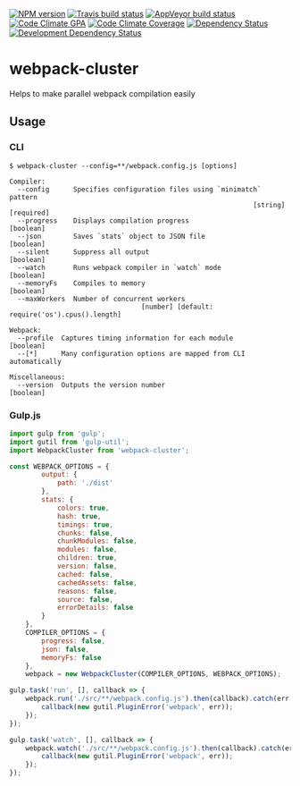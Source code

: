 [![NPM version](http://img.shields.io/npm/v/webpack-cluster.svg?style=flat-square)](https://www.npmjs.org/package/webpack-cluster)
[![Travis build status](http://img.shields.io/travis/mdreizin/webpack-cluster/master.svg?style=flat-square)](https://travis-ci.org/mdreizin/webpack-cluster)
[![AppVeyor build status](https://img.shields.io/appveyor/ci/mdreizin/webpack-cluster/master.svg?style=flat-square)](https://ci.appveyor.com/project/mdreizin/webpack-cluster/branch/master)
[![Code Climate GPA](https://img.shields.io/codeclimate/github/mdreizin/webpack-cluster.svg?style=flat-square)](https://codeclimate.com/github/mdreizin/webpack-cluster)
[![Code Climate Coverage](https://img.shields.io/codeclimate/coverage/github/mdreizin/webpack-cluster.svg?style=flat-square)](https://codeclimate.com/github/mdreizin/webpack-cluster)
[![Dependency Status](https://img.shields.io/david/mdreizin/webpack-cluster.svg?style=flat-square)](https://david-dm.org/mdreizin/webpack-cluster)
[![Development Dependency Status](https://img.shields.io/david/dev/mdreizin/webpack-cluster.svg?style=flat-square)](https://david-dm.org/mdreizin/webpack-cluster#info=devDependencies)

webpack-cluster
===============

Helps to make parallel webpack compilation easily

<h2 id="usage">Usage</h2>

<h3 id="usage-cli">CLI</h3>

```
$ webpack-cluster --config=**/webpack.config.js [options]

Compiler:
  --config      Specifies configuration files using `minimatch` pattern
                                                             [string] [required]
  --progress    Displays compilation progress                          [boolean]
  --json        Saves `stats` object to JSON file                      [boolean]
  --silent      Suppress all output                                    [boolean]
  --watch       Runs webpack compiler in `watch` mode                  [boolean]
  --memoryFs    Compiles to memory                                     [boolean]
  --maxWorkers  Number of concurrent workers
                                 [number] [default: require('os').cpus().length]

Webpack:
  --profile  Captures timing information for each module               [boolean]
  --[*]      Many configuration options are mapped from CLI automatically

Miscellaneous:
  --version  Outputs the version number                                [boolean]

```

<h3 id="usage-gulp-js">Gulp.js</h3>

```javascript
import gulp from 'gulp';
import gutil from 'gulp-util';
import WebpackCluster from 'webpack-cluster';

const WEBPACK_OPTIONS = {
        output: {
            path: './dist'
        },
        stats: {
            colors: true,
            hash: true,
            timings: true,
            chunks: false,
            chunkModules: false,
            modules: false,
            children: true,
            version: false,
            cached: false,
            cachedAssets: false,
            reasons: false,
            source: false,
            errorDetails: false
        }
    },
    COMPILER_OPTIONS = {
        progress: false,
        json: false,
        memoryFs: false
    },
    webpack = new WebpackCluster(COMPILER_OPTIONS, WEBPACK_OPTIONS);

gulp.task('run', [], callback => {
    webpack.run('./src/**/webpack.config.js').then(callback).catch(err => {
        callback(new gutil.PluginError('webpack', err));
    });
});

gulp.task('watch', [], callback => {
    webpack.watch('./src/**/webpack.config.js').then(callback).catch(err => {
        callback(new gutil.PluginError('webpack', err));
    });
});

```
